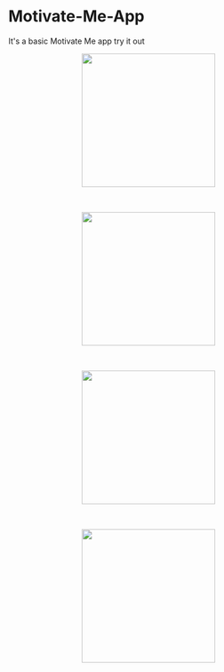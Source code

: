 # Motivate-Me-App
It's a basic Motivate Me app try it out

 <p align="center">
  <img src="https://user-images.githubusercontent.com/81978998/130368633-73d7a1eb-d850-44aa-985a-66991a8ee5ea.png" width="240">
 </p>
 <br />
 <p align="center">
  <img src="https://user-images.githubusercontent.com/81978998/130368635-682bda3d-c2cd-4452-83a1-628de42d5fbf.png" width="240">
 </p>
 <br />
 <p align="center">
  <img src="https://user-images.githubusercontent.com/81978998/130368637-e2190207-3ba2-48fc-9149-1b52d5a21652.png" width="240">
 </p>
 <br />
 <p align="center">
  <img src="https://user-images.githubusercontent.com/81978998/130368638-157ed17a-6b99-4983-87da-34beb73eb03c.png" width="240">
 </p>
